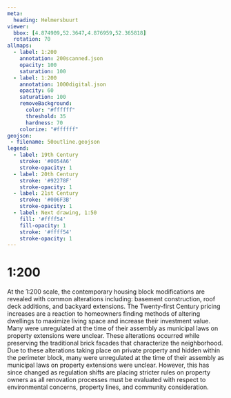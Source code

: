 ```yaml
---
meta:
  heading: Helmersbuurt
viewer:
  bbox: [4.874909,52.3647,4.876959,52.365818]
  rotation: 70
allmaps:
  - label: 1:200
    annotation: 200scanned.json
    opacity: 100
    saturation: 100
  - label: 1:200
    annotation: 1000digital.json
    opacity: 60
    saturation: 100
    removeBackground:
      color: "#ffffff"
      threshold: 35
      hardness: 70
    colorize: "#ffffff"
geojson:
 - filename: 50outline.geojson
legend:
  - label: 19th Century
    stroke: '#0054A6'
    stroke-opacity: 1
  - label: 20th Century
    stroke: '#92278F'
    stroke-opacity: 1
  - label: 21st Century
    stroke: '#006F3B'
    stroke-opacity: 1
  - label: Next drawing, 1:50
    fill: '#ffff54'
    fill-opacity: 1
    stroke: '#ffff54'
    stroke-opacity: 1
---
```

# 1:200

At the 1:200 scale, the contemporary housing block modifications are revealed with common alterations including: basement construction, roof deck additions, and backyard extensions. The Twenty-first Century pricing increases are a reaction to homeowners finding methods of altering dwellings to maximize living space and increase their investment value. Many were unregulated at the time of their assembly as municipal laws on property extensions were unclear. These alterations occurred while preserving the traditional brick facades that characterize the neighborhood. Due to these alterations taking place on private property and hidden within the perimeter block, many were unregulated at the time of their assembly as municipal laws on property extensions were unclear.  However, this has since changed as regulation shifts are placing stricter rules on property owners as all renovation processes must be evaluated with respect to environmental concerns, property lines, and community consideration.